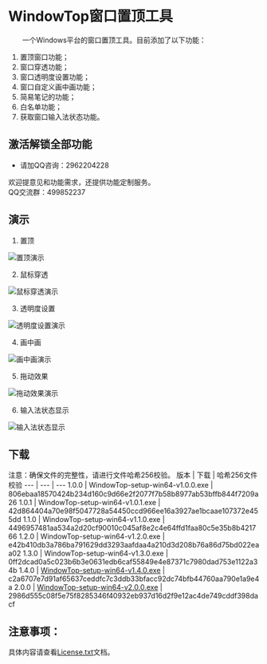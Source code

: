 # WindowTop窗口置顶工具
&emsp;&emsp;一个Windows平台的窗口置顶工具。目前添加了以下功能：   

1. 置顶窗口功能；
2. 窗口穿透功能；
3. 窗口透明度设置功能；
4. 窗口自定义画中画功能；
5. 简易笔记的功能；
6. 白名单功能；
7. 获取窗口输入法状态功能。

## 激活解锁全部功能
* 请加QQ咨询：2962204228

欢迎提意见和功能需求，还提供功能定制服务。  
QQ交流群：499852237

## 演示
1. 置顶

![置顶演示](https://qthub.com/img/窗口置顶工具/置顶演示.gif)

2. 鼠标穿透

![鼠标穿透演示](https://qthub.com/img/窗口置顶工具/鼠标穿透演示.gif)

3. 透明度设置

![透明度设置演示](https://qthub.com/img/窗口置顶工具/透明度演示.gif)

4. 画中画

![画中画演示](https://qthub.com/img/窗口置顶工具/画中画开启演示.gif)

5. 拖动效果

![拖动效果演示](https://qthub.com/img/窗口置顶工具/拖动演示-长版.gif)

6. 输入法状态显示

![输入法状态显示](https://user-images.githubusercontent.com/20763914/185793023-03a1f4f8-99c5-4d12-8166-c22c5581827c.gif)

## 下载
注意：确保文件的完整性，请进行文件哈希256校验。
 版本 | 下载 | 哈希256文件校验
 --- | --- | ---
1.0.0 | WindowTop-setup-win64-v1.0.0.exe | 806ebaa18570424b234d160c9d66e2f2077f7b58b8977ab53bffb844f7209a26
1.0.1 | WindowTop-setup-win64-v1.0.1.exe | 42d864404a70e98f5047728a54450ccd966ee16a3927ae1bcaae107372e455dd
1.1.0 | WindowTop-setup-win64-v1.1.0.exe | 4496957481aa534a2d20cf90010c045af8e2c4e64ffd1faa80c5e35b8b421766
1.2.0 | WindowTop-setup-win64-v1.2.0.exe | e42b410db3a786ba791629dd3293aafdaa4a210d3d208b76a86d75bd022eaa02
1.3.0 | WindowTop-setup-win64-v1.3.0.exe | 0ff2dcad0a5c023b6b3e0631edb6caf55849e4e87371c7980dad753e1122a34b
1.4.0 | [WindowTop-setup-win64-v1.4.0.exe](https://github.com/aeagean/WindowOnTop/releases/download/1.4.0/WindowTop-setup-win64-v1.4.0.exe) | c2a6707e7d91af65637ceddfc7c3ddb33bfacc92dc74bfb44760aa790e1a9e4a
2.0.0 | [WindowTop-setup-win64-v2.0.0.exe](https://github.com/aeagean/WindowTop/releases/download/v2.0.0/WindowTop-setup-win64-v2.0.0.exe) | 2986d555c08f5e75f8285346f40932eb937d16d2f9e12ac4de749cddf398dacf

## 注意事项：
具体内容请查看[License.txt](License.txt)文档。
